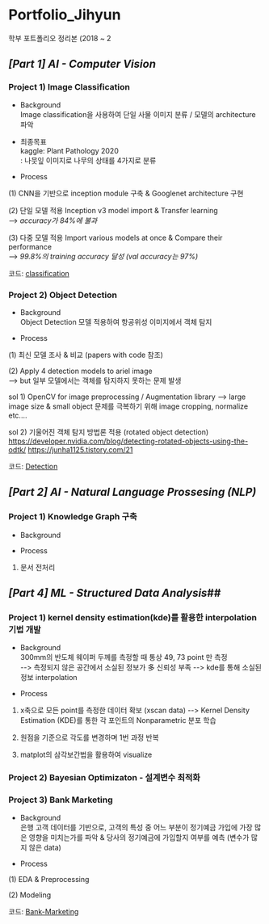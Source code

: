 # Portfolio_Jihyun
학부 포트폴리오 정리본 (2018 ~ 2


## _[Part 1] AI - Computer Vision_

### **Project 1) Image Classification**

* Background  
Image classification을 사용하여 단일 사물 이미지 분류 / 모델의 architecture 파악

* 최종목표  
kaggle: Plant Pathology 2020    
: 나뭇잎 이미지로 나무의 상태를 4가지로 분류  

* Process

(1) CNN을 기반으로 inception module 구축 & Googlenet architecture 구현

(2) 단일 모델 적용
    Inception v3 model import & Transfer learning    
    --> _accuracy가 84%에 불과_  
    
(3) 다중 모델 적용
    Import various models at once & Compare their performance  
   --> _99.8%의 training accuracy 달성 (val accuracy는 97%)_  
   
 코드: [classification](https://github.com/soultreemk2/Portfolio_Jihyun/tree/master/AI_Classification)
 
 
 
 
### **Project 2) Object Detection**

* Background  
Object Detection 모델 적용하여 항공위성 이미지에서 객체 탐지

* Process

(1) 최신 모델 조사 & 비교 (papers with code 참조)

(2) Apply 4 detection models to ariel image  
    --> but 일부 모델에서는 객체를 탐지하지 못하는 문제 발생  
    
sol 1) OpenCV for image preprocessing   / Augmentation library
   --> large image size & small object 문제를 극복하기 위해 image cropping, normalize etc....

sol 2) 기울어진 객체 탐지 방법론 적용 (rotated object detection)  
 https://developer.nvidia.com/blog/detecting-rotated-objects-using-the-odtk/
 https://junha1125.tistory.com/21
 
 코드: [Detection](https://github.com/soultreemk2/Portfolio_Jihyun/tree/master/AI_Detection)
 
 
 
 
 ## _[Part 2] AI - Natural Language Prossesing (NLP)_  
 ### **Project 1) Knowledge Graph 구축**

* Background  
 
 
* Process
 1) 문서 전처리
 
 
 
 

## _[Part 4] ML - Structured Data Analysis_##

### **Project 1) kernel density estimation(kde)를 활용한 interpolation 기법 개발**

* Background  
300mm의 반도체 웨이퍼 두께를 측정할 때 통상 49, 73 point 만 측정  
--> 측정되지 않은 공간에서 소실된 정보가 多 신뢰성 부족
--> kde를 통해 소실된 정보 interpolation 

* Process
1) x축으로 모든 point를 측정한 데이터 확보 (xscan data) 
--> Kernel Density Estimation (KDE)를 통한 각 포인트의 Nonparametric 분포 학습

2) 원점을 기준으로 각도를 변경하며 1번 과정 반복

3) matplot의 삼각보간법을 활용하여 visualize



### **Project 2) Bayesian Optimizaton - 설계변수 최적화**






### **Project 3) Bank Marketing**

* Background  
은행 고객 데이터를 기반으로, 고객의 특성 중 어느 부분이 정기예금 가입에 가장 많은 영향을 미치는가를 파악 & 당사의 정기예금에 가입할지 여부를 예측
(변수가 많지 않은 data)

* Process

(1) EDA & Preprocessing
 

(2) Modeling
 
 코드: [Bank-Marketing](https://github.com/soultreemk2/Portfolio_Jihyun/tree/master/ML_bank_marketing)
  
